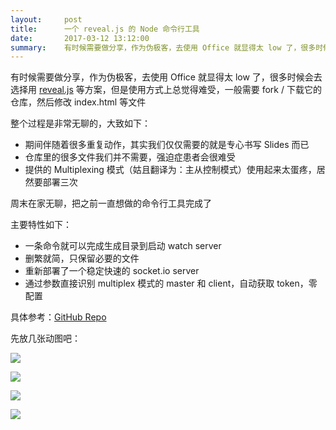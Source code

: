 ```yaml
---
layout:     post
title:      一个 reveal.js 的 Node 命令行工具
date:       2017-03-12 13:12:00
summary:    有时候需要做分享，作为伪极客，去使用 Office 就显得太 low 了，很多时候会去选择用 reveal.js 等方案，但是体验略差，因此搞了个命令行工具
---
```


有时候需要做分享，作为伪极客，去使用 Office 就显得太 low 了，很多时候会去选择用 [reveal.js][1] 等方案，但是使用方式上总觉得难受，一般需要 fork / 下载它的仓库，然后修改 index.html 等文件

整个过程是非常无聊的，大致如下：
 
- 期间伴随着很多重复动作，其实我们仅仅需要的就是专心书写 Slides 而已
- 仓库里的很多文件我们并不需要，强迫症患者会很难受
- 提供的 Multiplexing 模式（姑且翻译为：主从控制模式）使用起来太蛋疼，居然要部署三次

周末在家无聊，把之前一直想做的命令行工具完成了

主要特性如下：

 - 一条命令就可以完成生成目录到启动 watch server
 - 删繁就简，只保留必要的文件
 - 重新部署了一个稳定快速的 socket.io server
 - 通过参数直接识别 multiplex 模式的 master 和 client，自动获取 token，零配置

具体参考：[GitHub Repo][2]

先放几张动图吧：

![](https://cdn.int64ago.org/2r8alfor15wiy97o80k9.gif)

![](https://cdn.int64ago.org/6urr4dfx8xnjegrrmjkyb9.gif)

![](https://cdn.int64ago.org/kfjobjaeuvm6ssq87rdx6r.gif)

![](https://cdn.int64ago.org/psqrgo0fumizbj88jv2t9.gif)


  [1]: https://github.com/hakimel/reveal.js
  [2]: https://github.com/int64ago/node-reveal